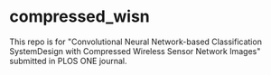 # compressed_wisn
This repo is for "Convolutional Neural Network-based Classification SystemDesign with Compressed Wireless Sensor Network Images" submitted in PLOS ONE journal.
